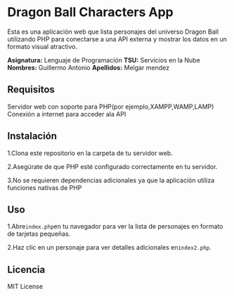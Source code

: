 # Dragon Ball Characters App
Esta es una aplicación web que lista personajes del universo Dragon Ball utilizando PHP para conectarse a una API externa y mostrar los datos en un formato visual atractivo.

**Asignatura:** Lenguaje de Programación
**TSU:**        Servicios en la Nube
**Nombres:**    Guillermo Antonio
**Apellidos:**  Melgar mendez

## Requisitos

Servidor web con soporte para PHP(por ejemplo,XAMPP,WAMP,LAMP)
Conexión a internet para acceder ala API

## Instalación

1.Clona este repositorio en la carpeta de tu servidor web.

2.Asegúrate de que PHP esté configurado correctamente en tu servidor.

3.No se requieren dependencias adicionales ya que la aplicación utiliza funciones nativas de PHP

## Uso

1.Abre`index.php`en tu navegador para ver la lista de personajes en formato de tarjetas pequeñas.

2.Haz clic en un personaje para ver detalles adicionales en`index2.php`.

## Licencia
MIT License





